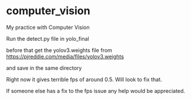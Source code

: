 # computer_vision
My practice with Computer Vision

Run the detect.py file in yolo_final

before that get the yolov3.weights file from https://pjreddie.com/media/files/yolov3.weights

and save in the same directory

Right now it gives terrible fps of around 0.5. Will look to fix that.

If someone else has a fix to the fps issue any help would be appreciated.
